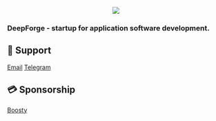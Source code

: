 <p align="center"><img src="https://github.com/DeepForge-Technology/.github/blob/master/profile/Logo/png/MainLogo256.png"></p>

### DeepForge - startup for application software development.

## 👥 Support
[Email](mailto:deepforge.technology@gmail.com)
[Telegram](https://t.me/deepforge_toolset)

## 💳 Sponsorship
[Boosty](https://boosty.to/deepforge/donate)

<!--

**Here are some ideas to get you started:**

🙋‍♀️ A short introduction - what is your organization all about?
🌈 Contribution guidelines - how can the community get involved?
👩‍💻 Useful resources - where can the community find your docs? Is there anything else the community should know?
🍿 Fun facts - what does your team eat for breakfast?
🧙 Remember, you can do mighty things with the power of [Markdown](https://docs.github.com/github/writing-on-github/getting-started-with-writing-and-formatting-on-github/basic-writing-and-formatting-syntax)
-->
